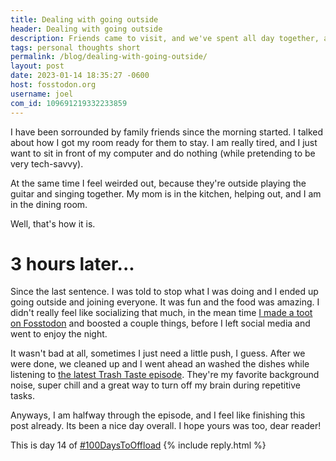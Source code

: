```yaml
---
title: Dealing with going outside
header: Dealing with going outside
description: Friends came to visit, and we've spent all day together, and I just want a break
tags: personal thoughts short
permalink: /blog/dealing-with-going-outside/
layout: post
date: 2023-01-14 18:35:27 -0600
host: fosstodon.org
username: joel
com_id: 109691219332233859
---
```


I have been sorrounded by family friends since the morning started. I talked about how I got my room ready for them to stay. I am really tired, and I just want to sit in front of my computer and do nothing (while pretending to be very tech-savvy).

At the same time I feel weirded out, because they're outside playing the guitar and singing together. My mom is in the kitchen, helping out, and I am in the dining room.

Well, that's how it is.

# 3 hours later...

Since the last sentence. I was told to stop what I was doing and I ended up going outside and joining everyone. It was fun and the food was amazing. I didn't really feel like socializing that much, in the mean time [I made a toot on Fosstodon](https://fosstodon.org/@joel/109690495621736108) and boosted a couple things, before I left social media and went to enjoy the night.

It wasn't bad at all, sometimes I just need a little push, I guess. After we were done, we cleaned up and I went ahead an washed the dishes while listening to [the latest Trash Taste episode](https://www.youtube.com/watch?v=u5PRvnuNltI). They're my favorite background noise, super chill and a great way to turn off my brain during repetitive tasks.

Anyways, I am halfway through the episode, and I feel like finishing this post already. Its been a nice day overall. I hope yours was too, dear reader!


This is day 14 of [#100DaysToOffload](https://100daystooffload.com)
{% include reply.html %}

